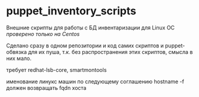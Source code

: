 # puppet_inventory_scripts
Внешние скрипты для работы с БД инвентаризации для Linux ОС  
*проверено только на Centos*

Сделано сразу в одном репозитории и код самих скриптов и puppet-обвязка для их пуша, 
т.к. без распространения этих скриптов, смысла в них мало.

требует redhat-lsb-core, smartmontools  

именование линукс машин по следующему соглашению
hostname -f должен возвращать fqdn хоста

